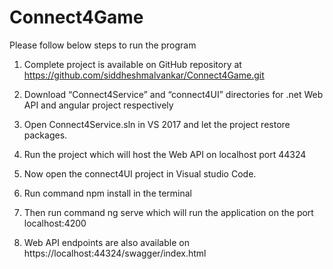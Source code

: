 # Connect4Game
Please follow below steps to run the program

1.	Complete project is available on GitHub repository at 
      https://github.com/siddheshmalvankar/Connect4Game.git
2.	Download “Connect4Service” and “connect4UI” directories for .net Web API and angular project respectively
3.	Open Connect4Service.sln in VS 2017 and let the project restore packages.
4.	Run the project which will host the Web API on localhost port 44324

5.	Now open the connect4UI project in Visual studio Code.
6.	Run command npm install in the terminal
7.	Then run command ng serve which will run the application on the port localhost:4200
8.	Web API endpoints are also available on 
      https://localhost:44324/swagger/index.html

